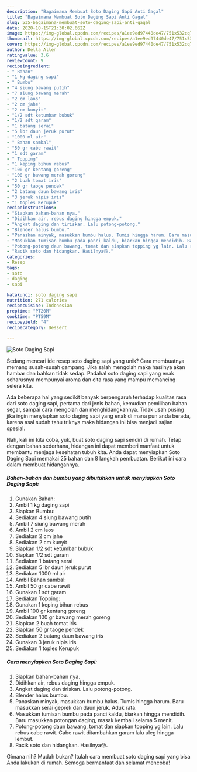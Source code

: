 ```yaml
---
description: "Bagaimana Membuat Soto Daging Sapi Anti Gagal"
title: "Bagaimana Membuat Soto Daging Sapi Anti Gagal"
slug: 535-bagaimana-membuat-soto-daging-sapi-anti-gagal
date: 2020-10-15T21:30:02.662Z
image: https://img-global.cpcdn.com/recipes/a1ee9ed97440de47/751x532cq70/soto-daging-sapi-foto-resep-utama.jpg
thumbnail: https://img-global.cpcdn.com/recipes/a1ee9ed97440de47/751x532cq70/soto-daging-sapi-foto-resep-utama.jpg
cover: https://img-global.cpcdn.com/recipes/a1ee9ed97440de47/751x532cq70/soto-daging-sapi-foto-resep-utama.jpg
author: Della Allen
ratingvalue: 3.6
reviewcount: 9
recipeingredient:
- " Bahan"
- "1 kg daging sapi"
- " Bumbu"
- "4 siung bawang putih"
- "7 siung bawang merah"
- "2 cm laos"
- "2 cm jahe"
- "2 cm kunyit"
- "1/2 sdt ketumbar bubuk"
- "1/2 sdt garam"
- "1 batang serai"
- "5 lbr daun jeruk purut"
- "1000 ml air"
- " Bahan sambal"
- "50 gr cabe rawit"
- "1 sdt garam"
- " Topping"
- "1 keping bihun rebus"
- "100 gr kentang goreng"
- "100 gr bawang merah goreng"
- "2 buah tomat iris"
- "50 gr taoge pendek"
- "2 batang daun bawang iris"
- "3 jeruk nipis iris"
- "1 toples Kerupuk"
recipeinstructions:
- "Siapkan bahan-bahan nya."
- "Didihkan air, rebus daging hingga empuk."
- "Angkat daging dan tiriskan. Lalu potong-potong."
- "Blender halus bumbu."
- "Panaskan minyak, masukkan bumbu halus. Tumis hingga harum. Baru masukkan serai geprek dan daun jeruk. Aduk rata."
- "Masukkan tumisan bumbu pada panci kaldu, biarkan hingga mendidih. Baru masukkan potongan daging, masak kembali selama 5 menit."
- "Potong-potong daun bawang, tomat dan siapkan topping yg lain. Lalu rebus cabe rawit. Cabe rawit ditambahkan garam lalu uleg hingga lembut."
- "Racik soto dan hidangkan. Hasilnya😘."
categories:
- Resep
tags:
- soto
- daging
- sapi

katakunci: soto daging sapi 
nutrition: 271 calories
recipecuisine: Indonesian
preptime: "PT20M"
cooktime: "PT59M"
recipeyield: "4"
recipecategory: Dessert

---
```



![Soto Daging Sapi](https://img-global.cpcdn.com/recipes/a1ee9ed97440de47/751x532cq70/soto-daging-sapi-foto-resep-utama.jpg)

Sedang mencari ide resep soto daging sapi yang unik? Cara membuatnya memang susah-susah gampang. Jika salah mengolah maka hasilnya akan hambar dan bahkan tidak sedap. Padahal soto daging sapi yang enak seharusnya mempunyai aroma dan cita rasa yang mampu memancing selera kita.

Ada beberapa hal yang sedikit banyak berpengaruh terhadap kualitas rasa dari soto daging sapi, pertama dari jenis bahan, kemudian pemilihan bahan segar, sampai cara mengolah dan menghidangkannya. Tidak usah pusing jika ingin menyiapkan soto daging sapi yang enak di mana pun anda berada, karena asal sudah tahu triknya maka hidangan ini bisa menjadi sajian spesial.




Nah, kali ini kita coba, yuk, buat soto daging sapi sendiri di rumah. Tetap dengan bahan sederhana, hidangan ini dapat memberi manfaat untuk membantu menjaga kesehatan tubuh kita. Anda dapat menyiapkan Soto Daging Sapi memakai 25 bahan dan 8 langkah pembuatan. Berikut ini cara dalam membuat hidangannya.

<!--inarticleads1-->

##### Bahan-bahan dan bumbu yang dibutuhkan untuk menyiapkan Soto Daging Sapi:

1. Gunakan  Bahan:
1. Ambil 1 kg daging sapi
1. Siapkan  Bumbu:
1. Sediakan 4 siung bawang putih
1. Ambil 7 siung bawang merah
1. Ambil 2 cm laos
1. Sediakan 2 cm jahe
1. Sediakan 2 cm kunyit
1. Siapkan 1/2 sdt ketumbar bubuk
1. Siapkan 1/2 sdt garam
1. Sediakan 1 batang serai
1. Sediakan 5 lbr daun jeruk purut
1. Sediakan 1000 ml air
1. Ambil  Bahan sambal:
1. Ambil 50 gr cabe rawit
1. Gunakan 1 sdt garam
1. Sediakan  Topping:
1. Gunakan 1 keping bihun rebus
1. Ambil 100 gr kentang goreng
1. Sediakan 100 gr bawang merah goreng
1. Siapkan 2 buah tomat iris
1. Siapkan 50 gr taoge pendek
1. Sediakan 2 batang daun bawang iris
1. Gunakan 3 jeruk nipis iris
1. Sediakan 1 toples Kerupuk




<!--inarticleads2-->

##### Cara menyiapkan Soto Daging Sapi:

1. Siapkan bahan-bahan nya.
1. Didihkan air, rebus daging hingga empuk.
1. Angkat daging dan tiriskan. Lalu potong-potong.
1. Blender halus bumbu.
1. Panaskan minyak, masukkan bumbu halus. Tumis hingga harum. Baru masukkan serai geprek dan daun jeruk. Aduk rata.
1. Masukkan tumisan bumbu pada panci kaldu, biarkan hingga mendidih. Baru masukkan potongan daging, masak kembali selama 5 menit.
1. Potong-potong daun bawang, tomat dan siapkan topping yg lain. Lalu rebus cabe rawit. Cabe rawit ditambahkan garam lalu uleg hingga lembut.
1. Racik soto dan hidangkan. Hasilnya😘.




Gimana nih? Mudah bukan? Itulah cara membuat soto daging sapi yang bisa Anda lakukan di rumah. Semoga bermanfaat dan selamat mencoba!
